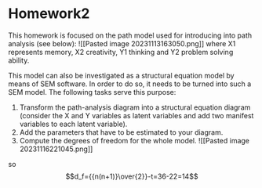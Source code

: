
# Homework2

This homework is focused on the path model used for introducing into path analysis (see below):
![[Pasted image 20231113163050.png]]
where X1 represents memory, X2 creativity, Y1 thinking and Y2 problem solving ability.

This model can also be investigated as a structural equation model by means of SEM software. In order to do so, it needs to be turned into such a SEM model. The following tasks serve this purpose:

1. Transform the path-analysis diagram into a structural equation diagram (consider the X and Y variables as latent variables and add two manifest variables to each latent variable).
2. Add the parameters that have to be estimated to your diagram.
3. Compute the degrees of freedom for the whole model.
![[Pasted image 20231116221045.png]]

so$$d_f={{n(n+1)}\over{2}}-t=36-22=14$$